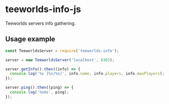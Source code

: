 # teeworlds-info-js
Teeworlds servers info gathering.

## Usage example
```js
const TeeworldsServer = require('teeworlds-info');

server = new TeeworldsServer('localhost', 8303);

server.getInfo().then((info) => {
  console.log('%s [%s/%s]', info.name, info.players, info.maxPlayers);
});

server.ping().then((ping) => {
  console.log('%sms', ping);
});
```
